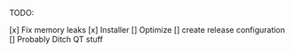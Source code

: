 TODO:

[x] Fix memory leaks
[x] Installer
[] Optimize
[] create release configuration
[] Probably Ditch QT stuff